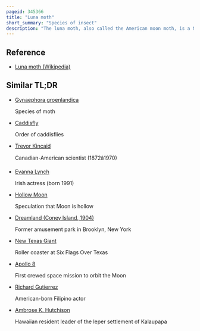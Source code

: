 ```yaml
---
pageid: 345366
title: "Luna moth"
short_summary: "Species of insect"
description: "The luna moth, also called the American moon moth, is a Nearctic moth in the family Saturniidae, subfamily Saturniinae, a group commonly named the giant silk moths."
---
```


## Reference

- [Luna moth (Wikipedia)](https://en.wikipedia.org/?curid=345366)

## Similar TL;DR

- [Gynaephora groenlandica](/tldr/en/gynaephora-groenlandica)

  Species of moth

- [Caddisfly](/tldr/en/caddisfly)

  Order of caddisflies

- [Trevor Kincaid](/tldr/en/trevor-kincaid)

  Canadian-American scientist (1872â1970)

- [Evanna Lynch](/tldr/en/evanna-lynch)

  Irish actress (born 1991)

- [Hollow Moon](/tldr/en/hollow-moon)

  Speculation that Moon is hollow

- [Dreamland (Coney Island, 1904)](/tldr/en/dreamland-coney-island-1904)

  Former amusement park in Brooklyn, New York

- [New Texas Giant](/tldr/en/new-texas-giant)

  Roller coaster at Six Flags Over Texas

- [Apollo 8](/tldr/en/apollo-8)

  First crewed space mission to orbit the Moon

- [Richard Gutierrez](/tldr/en/richard-gutierrez)

  American-born Filipino actor

- [Ambrose K. Hutchison](/tldr/en/ambrose-k-hutchison)

  Hawaiian resident leader of the leper settlement of Kalaupapa
